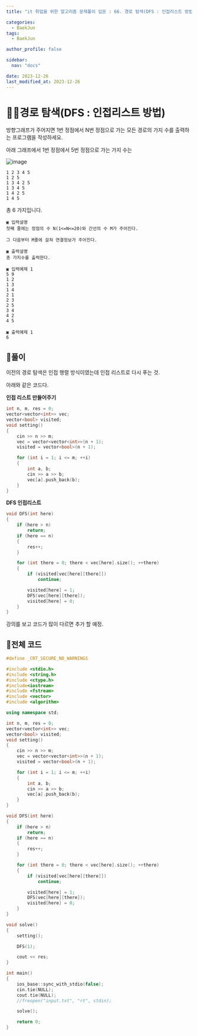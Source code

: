 ```yaml
---
title: "it 취업을 위한 알고리즘 문제풀이 입문 : 66. 경로 탐색(DFS : 인접리스트 방법)"

categories:
  - BaekJun
tags:
  - BaekJun

author_profile: false

sidebar:
  nav: "docs"

date: 2023-12-26
last_modified_at: 2023-12-26
---
```


# 🙇‍♀️경로 탐색(DFS : 인접리스트 방법)



방향그래프가 주어지면 1번 정점에서 N번 정점으로 가는 모든 경로의 가지 수를 출력하는 프로그램을 작성하세요.  

아래 그래프에서 1번 정점에서 5번 정점으로 가는 가지 수는 

![image](https://github.com/stopresent/BOJ/assets/86364202/bda7ce36-5c59-4948-89f4-f1b3d7e60593)

```
1 2 3 4 5  
1 2 5  
1 3 4 2 5  
1 3 4 5  
1 4 2 5  
1 4 5  
```

총 6 가지입니다.   

```
▣ 입력설명
첫째 줄에는 정점의 수 N(1<=N<=20)와 간선의 수 M가 주어진다. 

그 다음부터 M줄에 걸쳐 연결정보가 주어진다.

▣ 출력설명
총 가지수를 출력한다.

▣ 입력예제 1 
5 9
1 2 
1 3
1 4 
2 1 
2 3 
2 5 
3 4 
4 2 
4 5 

▣ 출력예제 1
6
```

## 🚀풀이

이전의 경로 탐색은 인접 행렬 방식이였는데 인접 리스트로 다시 푸는 것.  

아래와 같은 코드다.  

**인접 리스트 만들어주기**

```cpp
int n, m, res = 0;
vector<vector<int>> vec;
vector<bool> visited;
void setting()
{
	cin >> n >> m;
	vec = vector<vector<int>>(n + 1);
	visited = vector<bool>(n + 1);

	for (int i = 1; i <= m; ++i)
	{
		int a, b;
		cin >> a >> b;
		vec[a].push_back(b);
	}
}
```

**DFS 인접리스트**

```cpp
void DFS(int here)
{
	if (here > n)
		return;
	if (here == n)
	{
		res++;
	}

	for (int there = 0; there < vec[here].size(); ++there)
	{
		if (visited[vec[here][there]])
			continue;

		visited[here] = 1;
		DFS(vec[here][there]);
		visited[here] = 0;
	}
}
```

강의를 보고 코드가 많이 다르면 추가 할 예정.  

## 🚀전체 코드

```cpp
#define _CRT_SECURE_NO_WARNINGS

#include <stdio.h>
#include <string.h>
#include <ctype.h>
#include<iostream>
#include <fstream>
#include <vector>
#include <algorithm>

using namespace std;

int n, m, res = 0;
vector<vector<int>> vec;
vector<bool> visited;
void setting()
{
	cin >> n >> m;
	vec = vector<vector<int>>(n + 1);
	visited = vector<bool>(n + 1);

	for (int i = 1; i <= m; ++i)
	{
		int a, b;
		cin >> a >> b;
		vec[a].push_back(b);
	}
}

void DFS(int here)
{
	if (here > n)
		return;
	if (here == n)
	{
		res++;
	}

	for (int there = 0; there < vec[here].size(); ++there)
	{
		if (visited[vec[here][there]])
			continue;

		visited[here] = 1;
		DFS(vec[here][there]);
		visited[here] = 0;
	}
}

void solve()
{
	setting();

	DFS(1);

	cout << res;
}

int main()
{
	ios_base::sync_with_stdio(false);
	cin.tie(NULL);
	cout.tie(NULL);
	//freopen("input.txt", "rt", stdin);

	solve();

	return 0;
}
```